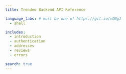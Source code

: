 ```yaml
---
title: Trendeo Backend API Reference

language_tabs: # must be one of https://git.io/vQNgJ
  - shell

includes:
  - introduction
  - authentication
  - addresses
  - reviews
  - errors

search: true
---
```

